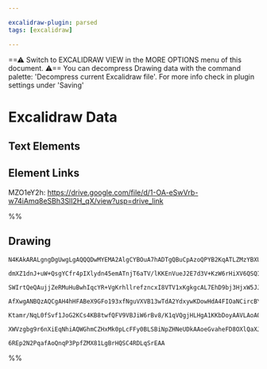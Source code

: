 ```yaml
---

excalidraw-plugin: parsed
tags: [excalidraw]

---
```

==⚠  Switch to EXCALIDRAW VIEW in the MORE OPTIONS menu of this document. ⚠== You can decompress Drawing data with the command palette: 'Decompress current Excalidraw file'. For more info check in plugin settings under 'Saving'



# Excalidraw Data

## Text Elements
## Element Links
MZO1eY2h: https://drive.google.com/file/d/1-OA-eSwVrb-w74iAmq8eSBh3SlI2H_qX/view?usp=drive_link

%%
## Drawing
```compressed-json
N4KAkARALgngDgUwgLgAQQQDwMYEMA2AlgCYBOuA7hADTgQBuCpAzoQPYB2KqATLZMzYBXUtiRoIACyhQ4zZAHoFAc0JRJQgEYA6bGwC2CgF7N6hbEcK4OCtptbErHALRY8RMpWdx8Q1TdIEfARcZgRmBShcZQUebQAObQBmGjoghH0EDihmbgBtcDBQMBKIEm4IAFkALQB5AEYEAE0eSVSSyFhECozNBGJiXE1g9tLMbmcAVgAWADZtWenJgAYA

dmXZ1dnJ+uW+QsgYCfr4pIXlydn45emATnjT6aTV/lKKEnVueJ2E7d3V+KzW6rHiXV6QSQIQjKaTcTaJeqTSYPeL1W48JLxabgiDWZQjNDLHHMKCkNgAawQAGE2Pg2KQKgBiRospA4zS4bDk5RkoQcYg0ukMiSk6zMOC4QLZUaQABmhHw+AAyrACehBB4ZRASWTKQB1D5tND7Dra0kUhAqmBq7W08o43kwjjhXJoeo4tgS7BqI5u5ZEg4QHnCOAA

SWIrtQeQAujjZeRMuHuBwhIqcYR+VgKrhllrefzncxI8VTV1xKgkgcAL7EhD9bj3HjxW5JJLLeI4xgsdhcNBJepJTtMVicABynDE3HW06xd3TzAAIukoPW0LKCGF2cJ+QBRYKZbKRmM4oRwQYr4jceqrJ4Y+5A6arW44ogcckVaSyeRKMiERjaZQ2DYfEEF0AwFHlYIFGIBR6mcWoAEFXCVCgADVSE0ZwKBvQgEP0ABHeJLQAIUkJIlXwUMeAACQ

AfXwgANBQzAQCgAH4hHFABeX9GFo193xfNguVXVB13wTdA2YdxywKDowHdA4FIOaNCircBYzoXA4DgFVcBXbgS2gSFMgqIgYSgUYGEIVjiM5bl8wFWl6SZWU3PcqzsBEKUoFDFd9BVXVqWc4V0GZBBWU87ysl8/y7K5YM+ScoUKlFDhxUlGKotIHy/IyAAxBVlVVctbU1V4IC8nKYrygLzX1Q1uBNSAqty/zAotK0bQ1e1Ckq6LslqgAlYQnRdK8

Ktamr/NqL0fSvf1JoG2KCs4KB8twfQFV9VBJiW6rBv8/K1qVQgjHLHgA1KKbDoyAAVLAoAQ8ze3QYJZUs/a2oyPTSCenK2AoSFcEvNAUzTPqbpW/Qd35BCAaBkJQfQSUySoL7poyeG0bu+BSscqzpLJRUGK+TZtA2W56mmAcrnWE4KqJ2l8CaJr/W0JtnixSYeFWNswT6owgP0QzA3oAghHLZZtABanpniNSMdu/QRqSwtIwgAmKp5EhTvOtntdI

XWVzgbg9r6nXiEqNhiAQWGhmCZHxMk0pLcFFy0BLSBiNpZHNeUDkAAoeGvaheFD8OXlQaXJgASi1IaEGUVNJQqUgA9wYO2zDjEiV4bPo+0OOIEVyHlo6ylZqgHtI3B/AKvjTaEETzMjY4ZRRdNLIHdE0lJZxbAiFNtA+4QHEOCb7hR49IQoFfctR9L0o7AAKwQbAciVCe4Gt237eGUTnbHvrOWrxg7qA/BO9KMsKjCYIN57LUvJJAxce6MHU3rwM

6REp2N2PqafAoQnqP3PpfZMX81LgBrHQSC4RDLqSrEAA
```
%%